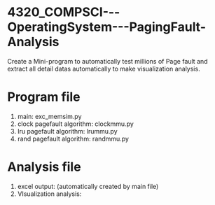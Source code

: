 # 4320_COMPSCI---OperatingSystem---PagingFault-Analysis
Create a Mini-program to automatically test millions of  Page fault and extract all detail datas automatically to make visualization analysis.

# Program file
1. main: exc_memsim.py
2. clock pagefault algorithm: clockmmu.py
3. lru pagefault algorithm: lrummu.py
4. rand pagefault algorithm: randmmu.py



# Analysis file
1. excel output: (automatically created by main file)
2. VIsualization analysis: 

